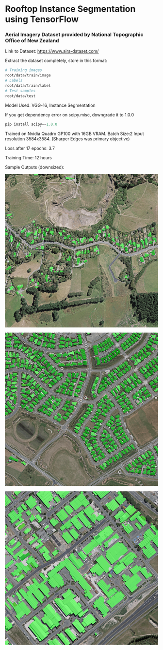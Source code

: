 # Rooftop Instance Segmentation using TensorFlow
### Aerial Imagery Dataset provided by National Topographic Office of New Zealand

Link to Dataset: https://www.airs-dataset.com/

Extract the dataset completely, store in this format:

```bash
# Training images
root/data/train/image
# Labels
root/data/train/label
# Test samples
root/data/test
```

Model Used: VGG-16, Instance Segmentation

If you get dependency error on scipy.misc, downgrade it to 1.0.0

```python
pip install scipy==1.0.0
```

Trained on Nvidia Quadro GP100 with 16GB VRAM. Batch Size:2 Input resolution 3584x3584. (Sharper Edges was primary objective)

Loss after 17 epochs: 3.7

Training Time: 12 hours

Sample Outputs (downsized):

![Sample 1](sample_out(0).png)

![Sample 2](sample_out(1).png)

![Sample 3](sample_out(2).png)
